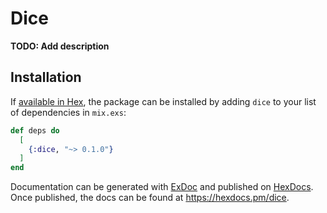 # Dice

**TODO: Add description**

## Installation

If [available in Hex](https://hex.pm/docs/publish), the package can be installed
by adding `dice` to your list of dependencies in `mix.exs`:

```elixir
def deps do
  [
    {:dice, "~> 0.1.0"}
  ]
end
```

Documentation can be generated with [ExDoc](https://github.com/elixir-lang/ex_doc)
and published on [HexDocs](https://hexdocs.pm). Once published, the docs can
be found at <https://hexdocs.pm/dice>.

